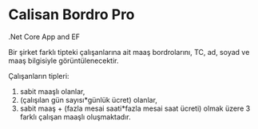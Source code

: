 # Calisan Bordro Pro
.Net Core App and EF 

Bir şirket farklı tipteki çalışanlarına ait maaş bordrolarını, TC, ad, soyad ve maaş bilgisiyle görüntülenecektir. 

Çalışanların tipleri: 

1. sabit maaşlı olanlar, 
2. (çalışılan gün sayısı*günlük ücret) olanlar, 
3.   sabit maaş + (fazla mesai saati*fazla mesai saat ücreti) olmak üzere 3 farklı çalışan maaşlı oluşmaktadır. 

